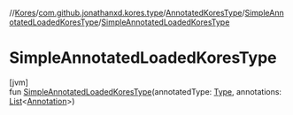//[Kores](../../../../index.md)/[com.github.jonathanxd.kores.type](../../index.md)/[AnnotatedKoresType](../index.md)/[SimpleAnnotatedLoadedKoresType](index.md)/[SimpleAnnotatedLoadedKoresType](-simple-annotated-loaded-kores-type.md)

# SimpleAnnotatedLoadedKoresType

[jvm]\
fun [SimpleAnnotatedLoadedKoresType](-simple-annotated-loaded-kores-type.md)(annotatedType: [Type](https://docs.oracle.com/javase/8/docs/api/java/lang/reflect/Type.html), annotations: [List](https://kotlinlang.org/api/latest/jvm/stdlib/kotlin.collections/-list/index.html)<[Annotation](../../../com.github.jonathanxd.kores.base/-annotation/index.md)>)
